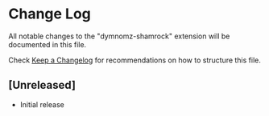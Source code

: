 # Change Log

All notable changes to the "dymnomz-shamrock" extension will be documented in this file.

Check [Keep a Changelog](http://keepachangelog.com/) for recommendations on how to structure this file.

## [Unreleased]

- Initial release
